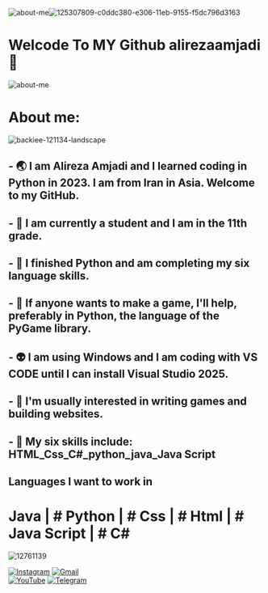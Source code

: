 ![about-me](https://github.com/user-attachments/assets/51da0d47-4531-42c0-a40b-36d5d636ba82)![125307809-c0ddc380-e306-11eb-9155-f5dc796d3163](https://github.com/user-attachments/assets/60b06edd-b5ec-466a-a4cf-067682a9ae66)


# Welcode To MY Github alirezaamjadi 👋

![about-me](https://github.com/user-attachments/assets/dcc4b5f8-4cc8-4f45-b2d1-6984e9714f07)


# About me:




![backiee-121134-landscape](https://github.com/user-attachments/assets/ac5bf625-b382-4a64-a1ef-b67b4a352aea)
## - 🌏 I am Alireza Amjadi and I learned coding in Python in 2023. I am from Iran in Asia. Welcome to my GitHub.
## - 🔭 I am currently a student and I am in the 11th grade. 
## - 🌱 I finished Python and am completing my six language skills.
## - 👯 If anyone wants to make a game, I'll help, preferably in Python, the language of the PyGame library.
## - 👽 I am using Windows and I am coding with VS CODE until I can install Visual Studio 2025.
## - 📃 I'm usually interested in writing games and building websites.
## - 🧿 My six skills include: HTML_Css_C#_python_java_Java Script
 


##

## Languages ​​I want to work in

# Java | # Python | # Css | # Html | # Java Script | # C#


![12761139](https://github.com/user-attachments/assets/65b57a75-d959-41dd-b268-5037c6cb4575)

[![Instagram](https://img.shields.io/badge/Instagram-E4405F?style=for-the-badge&logo=instagram&logoColor=white)]([https://instagram.com/yourinstagram](https://www.instagram.com/alirezaamjadi_?igsh=aHR4bGtxcjh2N2Jz&utm_source=qr))  
[![Gmail](https://img.shields.io/badge/Gmail-D14836?style=for-the-badge&logo=gmail&logoColor=white)](mailto:your.email@gmail.com)  
[![YouTube](https://img.shields.io/badge/YouTube-FF0000?style=for-the-badge&logo=youtube&logoColor=white)]([https://youtube.com/yourchannel](https://m.youtube.com/@Haj.alirezaYT))  
[![Telegram](https://img.shields.io/badge/Telegram-0088CC?style=for-the-badge&logo=telegram&logoColor=white)](https://t.me/Amjadi2008)

